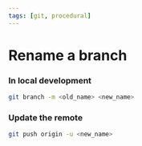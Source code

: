 ```yaml
---
tags: [git, procedural]
---
```


# Rename a branch

### In local development

```bash
git branch -m <old_name> <new_name>
```

### Update the remote

```bash
git push origin -u <new_name>
```
